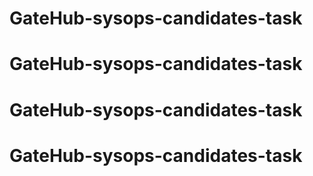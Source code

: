 # GateHub-sysops-candidates-task
# GateHub-sysops-candidates-task
# GateHub-sysops-candidates-task
# GateHub-sysops-candidates-task
